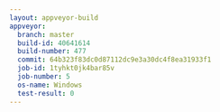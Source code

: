 ```yaml
---
layout: appveyor-build
appveyor:
  branch: master
  build-id: 40641614
  build-number: 477
  commit: 64b323f83dc0d87112dc9e3a30dc4f8ea31933f1
  job-id: 1tyhkt0jk4bar85v
  job-number: 5
  os-name: Windows
  test-result: 0
---
```

